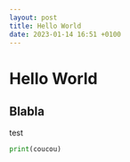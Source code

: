 ```yaml
---
layout: post
title: Hello World
date: 2023-01-14 16:51 +0100
---
```

# Hello World

## Blabla

test

```Python
print(coucou)
```